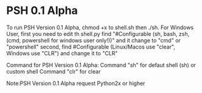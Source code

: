 # PSH 0.1 Alpha
To run PSH Version 0.1 Alpha, chmod +x to shell.sh then ./sh.
For Windows User, first you need to edit th shell.py find "#Configurable (sh, bash, zsh, (cmd, powershell for windows user only!))" and it change to "cmd" or "powershell" second, find #Configurable (Linux/Macos use "clear", Windows use "CLR") and change it to "CLR"

Command for PSH Version 0.1 Alpha:
Command "sh" for defaut shell (sh) or custom shell
Command "clr" for clear

Note:PSH Version 0.1 Alpha request Python2x or higher
